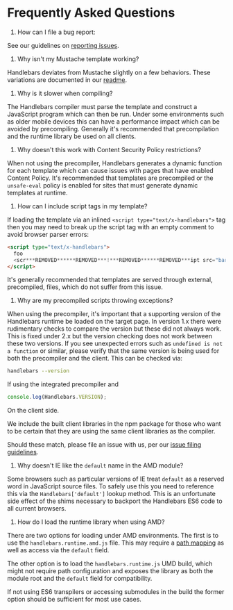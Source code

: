 # Frequently Asked Questions

1. How can I file a bug report:

  See our guidelines on [reporting issues](https://github.com/wycats/handlebars.js/blob/master/CONTRIBUTING.md#reporting-issues).

1. Why isn't my Mustache template working?

  Handlebars deviates from Mustache slightly on a few behaviors. These variations are documented in our [readme](https://github.com/wycats/handlebars.js#differences-between-handlebarsjs-and-mustache).

1. Why is it slower when compiling?

  The Handlebars compiler must parse the template and construct a JavaScript program which can then be run. Under some environments such as older mobile devices this can have a performance impact which can be avoided by precompiling. Generally it's recommended that precompilation and the runtime library be used on all clients.

1. Why doesn't this work with Content Security Policy restrictions?

  When not using the precompiler, Handlebars generates a dynamic function for each template which can cause issues with pages that have enabled Content Policy. It's recommended that templates are precompiled or the `unsafe-eval` policy is enabled for sites that must generate dynamic templates at runtime.

1. How can I include script tags in my template?

  If loading the template via an inlined `<script type="text/x-handlebars">` tag then you may need to break up the script tag with an empty comment to avoid browser parser errors:

  ```html
  <script type="text/x-handlebars">
    foo
    <scr***REMOVED******REMOVED***!***REMOVED******REMOVED***ipt src="bar"></scr***REMOVED******REMOVED***!***REMOVED******REMOVED***ipt>
  </script>
  ```

  It's generally recommended that templates are served through external, precompiled, files, which do not suffer from this issue.

1. Why are my precompiled scripts throwing exceptions?

  When using the precompiler, it's important that a supporting version of the Handlebars runtime be loaded on the target page. In version 1.x there were rudimentary checks to compare the version but these did not always work. This is fixed under 2.x but the version checking does not work between these two versions. If you see unexpected errors such as `undefined is not a function` or similar, please verify that the same version is being used for both the precompiler and the client. This can be checked via:

  ```sh
  handlebars --version
  ```
  If using the integrated precompiler and

  ```javascript
  console.log(Handlebars.VERSION);
  ```
  On the client side.

  We include the built client libraries in the npm package for those who want to be certain that they are using the same client libraries as the compiler.

  Should these match, please file an issue with us, per our [issue filing guidelines](https://github.com/wycats/handlebars.js/blob/master/CONTRIBUTING.md#reporting-issues).

1. Why doesn't IE like the `default` name in the AMD module?

  Some browsers such as particular versions of IE treat `default` as a reserved word in JavaScript source files. To safely use this you need to reference this via the `Handlebars['default']` lookup method. This is an unfortunate side effect of the shims necessary to backport the Handlebars ES6 code to all current browsers.

1. How do I load the runtime library when using AMD?

  There are two options for loading under AMD environments. The first is to use the `handlebars.runtime.amd.js` file. This may require a [path mapping](https://github.com/wycats/handlebars.js/blob/master/spec/amd-runtime.html#L31) as well as access via the `default` field.

  The other option is to load the `handlebars.runtime.js` UMD build, which might not require path configuration and exposes the library as both the module root and the `default` field for compatibility. 

  If not using ES6 transpilers or accessing submodules in the build the former option should be sufficient for most use cases.
